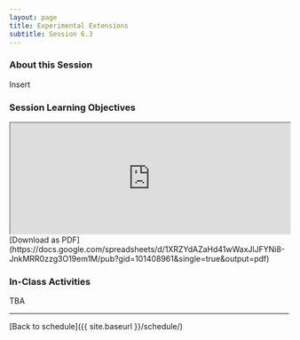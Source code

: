 ```yaml
---
layout: page
title: Experimental Extensions
subtitle: Session 6.3
---
```


### About this Session

Insert

### Session Learning Objectives
<iframe width="100%" height="200" src="https://docs.google.com/spreadsheets/d/1XRZYdAZaHd41wWaxJlJFYNi8-JnkMRR0zzg3O19em1M/pubhtml?gid=101408961&amp;single=true&amp;widget=true&amp;headers=false"></iframe>
[Download as PDF](https://docs.google.com/spreadsheets/d/1XRZYdAZaHd41wWaxJlJFYNi8-JnkMRR0zzg3O19em1M/pub?gid=101408961&single=true&output=pdf)

### In-Class Activities

TBA

* * *

[Back to schedule]({{ site.baseurl }}/schedule/)